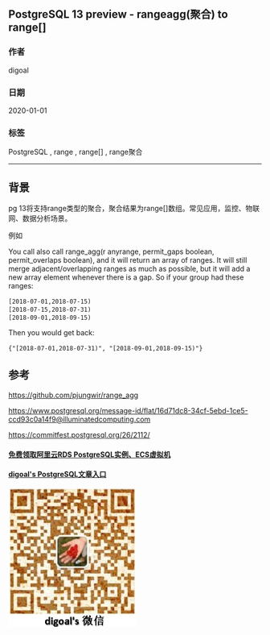 ## PostgreSQL 13 preview - rangeagg(聚合) to range[]   
                                                                                                                           
### 作者                                                                                  
digoal                                                                                                                           
                                                                                                                           
### 日期                                                                                                                           
2020-01-01                                                                                                                        
                                                                                                                           
### 标签                                                                                                                           
PostgreSQL , range , range[] , range聚合      
                                                                                                                           
----                                                                                                                           
                                                                                                                           
## 背景      
pg 13将支持range类型的聚合，聚合结果为range[]数组。常见应用，监控、物联网、数据分析场景。    
  
例如  
  
You call also call range_agg(r anyrange, permit_gaps boolean, permit_overlaps boolean), and it will return an array of ranges. It will still merge adjacent/overlapping ranges as much as possible, but it will add a new array element whenever there is a gap. So if your group had these ranges:  
  
```  
[2018-07-01,2018-07-15)  
[2018-07-15,2018-07-31)  
[2018-09-01,2018-09-15)  
```  
  
Then you would get back:  
  
```  
{"[2018-07-01,2018-07-31)", "[2018-09-01,2018-09-15)"}  
```  
  
## 参考  
https://github.com/pjungwir/range_agg  
  
https://www.postgresql.org/message-id/flat/16d71dc8-34cf-5ebd-1ce5-ccd93c0a14f9@illuminatedcomputing.com  
  
https://commitfest.postgresql.org/26/2112/  
  
  
#### [免费领取阿里云RDS PostgreSQL实例、ECS虚拟机](https://www.aliyun.com/database/postgresqlactivity "57258f76c37864c6e6d23383d05714ea")
  
  
#### [digoal's PostgreSQL文章入口](https://github.com/digoal/blog/blob/master/README.md "22709685feb7cab07d30f30387f0a9ae")
  
  
![digoal's weixin](../pic/digoal_weixin.jpg "f7ad92eeba24523fd47a6e1a0e691b59")
  
